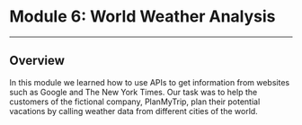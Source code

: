 # Module 6: World Weather Analysis
- - - 
## Overview
In this module we learned how to use APIs to get information from websites such as Google and The New York Times.  Our task was to help the customers of the fictional company, PlanMyTrip, plan their potential vacations by calling weather data from different cities of the world. 

